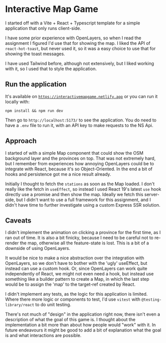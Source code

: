 # Interactive Map Game

I started off with a Vite + React + Typescript template for a simple application that only runs client-side.

I have some prior experience with OpenLayers, so when I read the assignment I figured I'd use that for showing the map. I liked the API of  `react-hot-toast`, but never used it, so it was a easy choice to use that for showing the toast messages. 

I have used Tailwind before, although not extensively, but I liked working with it, so I used that to style the application.

## Run the application

It's available on [`https://interactivemapgame.netlify.app`](https://interactivemapgame.netlify.app) or you can run it locally with: 
```shell
npm install && npm run dev
```
Then go to `http://localhost:5173/` to see the application. You do need to have a `.env` file to run it, with an API key to make requests to the NS Api. 

## Approach

I started of with a simple Map component that could show the OSM background layer and the provinces on top. That was not extremely hard, but I remember from experiences how annoying OpenLayers could be to integrate with React, because it's so Object-Oriented. In the end a bit of hooks and persistence got me a nice result already.

Initially I thought to fetch the `stations` as soon as the Map loaded. I don't really like the fetch in `useEffect`, so instead I used React 19's latest `use` hook directly use a promise and then show the map. Ideally we fetch this server-side, but I didn't want to use a full framework for this assignment, and I didn't have time to further investigate using a custom Express SSR solution.

## Caveats

I didn't implement the animation on clicking a province for the first time, as I ran out of time. It is also a bit finicky, because I need to be careful not to re-render the map, otherwise all the feature-state is lost. This is a bit of a downside of using OpenLayers.

It would be nice to make a nice abstraction over the integration with OpenLayers, so we don't have to bother with the 'ugly' useEffect, but instead can use a custom hook. Or, since OpenLayers can work quite independently of React, we might not even need a hook, but instead use something like a builder pattern to create a Map, in which the last step would be to assign the 'map' to the target-ref created by React.

I didn't implement any tests, as the logic for this application is limited. Where there more logic or components to test, I'd use `vitest` with `@testing-library/react` to do unit testing.

There's not much of "design" in the application right now, there isn't even a description of what the goal of this game is. I thought about the implementation a bit more than about how people would "work" with it. In future endeavours it might be good to add a bit of explanation what the goal is and what interactions are possible.
